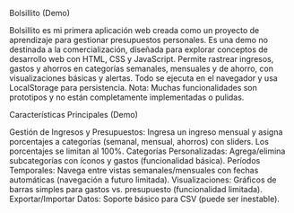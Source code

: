 Bolsillito (Demo)

Bolsillito es mi primera aplicación web creada como un proyecto de aprendizaje para gestionar presupuestos personales. Es una demo no destinada a la comercialización, diseñada para explorar conceptos de desarrollo web con HTML, CSS y JavaScript. Permite rastrear ingresos, gastos y ahorros en categorías semanales, mensuales y de ahorro, con visualizaciones básicas y alertas. Todo se ejecuta en el navegador y usa LocalStorage para persistencia. Nota: Muchas funcionalidades son prototipos y no están completamente implementadas o pulidas.

Características Principales (Demo)

Gestión de Ingresos y Presupuestos: Ingresa un ingreso mensual y asigna porcentajes a categorías (semanal, mensual, ahorros) con sliders. Los porcentajes se limitan al 100%.
Categorías Personalizadas: Agrega/elimina subcategorías con íconos y gastos (funcionalidad básica).
Períodos Temporales: Navega entre vistas semanales/mensuales con fechas automáticas (navegación a futuro limitada).
Visualizaciones: Gráficos de barras simples para gastos vs. presupuesto (funcionalidad limitada).
Exportar/Importar Datos: Soporte básico para CSV (puede ser inestable).
